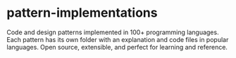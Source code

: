 # pattern-implementations
Code and design patterns implemented in 100+ programming languages. Each pattern has its own folder with an explanation and code files in popular languages. Open source, extensible, and perfect for learning and reference.
